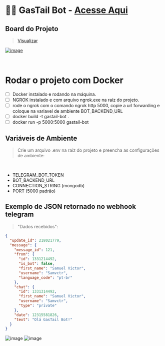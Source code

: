 # 🐦‍🔥 GasTail Bot - [Acesse Aqui](https://t.me/GasTail_bot) 

## Board do Projeto
> [Visualizar](https://whimsical.com/gastail-bot-C5Pf2PrrrYgAQMaoXXVUEg)

[![image](https://github.com/user-attachments/assets/bd167cfd-7446-43c5-9320-5c1404098c69)](https://whimsical.com/gastail-bot-C5Pf2PrrrYgAQMaoXXVUEg)

<br>

# Rodar o projeto com Docker
- [ ] Docker instalado e rodando na máquina.
- [ ] NGROK instalado e com arquivo ngrok.exe na raíz do projeto.
- [ ] rode o ngrok com o comando ngrok http 5000, copie a url forwarding e coloque na variavel de ambiente BOT_BACKEND_URL
- [ ] docker build -t gastail-bot .
- [ ] docker run -p 5000:5000 gastail-bot

## Variáveis de Ambiente
 > Crie um arquivo .env na raíz do projeto e preencha as configurações de ambiente:
<br>

 - TELEGRAM_BOT_TOKEN
 - BOT_BACKEND_URL
 - CONNECTION_STRING (mongodb)
 - PORT (5000 padrão)

## Exemplo de JSON retornado no webhook telegram

> "Dados recebidos":

```json
{
  "update_id": 218021779,
  "message": {
    "message_id": 121,
    "from": {
      "id": 1331214492,
      "is_bot": false,
      "first_name": "Samuel Victor",
      "username": "Samvctr",
      "language_code": "pt-br"
    },
    "chat": {
      "id": 1331314492,
      "first_name": "Samuel Victor",
      "username": "Samvctr",
      "type": "private"
    },
    "date": 12315581826,
    "text": "Olá GasTail Bot!"
  }
}

```


![image](https://github.com/user-attachments/assets/5ad8990a-73e2-4ce8-8649-b6ce23b016f4)
![image](https://github.com/user-attachments/assets/f0cac460-3c76-4d3d-abdd-79bae0a21fff)

